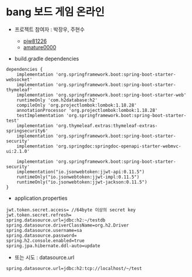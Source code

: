 # bang 보드 게임 온라인

- 프로젝트 참여자 : 박장우, 주현수
  - [pjw81226](https://github.com/pjw81226)
  - [amature0000](https://github.com/amature0000)

- build.gradle dependencies
```
dependencies {
	implementation 'org.springframework.boot:spring-boot-starter-websocket'
	implementation 'org.springframework.boot:spring-boot-starter-thymeleaf'
	implementation 'org.springframework.boot:spring-boot-starter-web'
	runtimeOnly 'com.h2database:h2'
	compileOnly 'org.projectlombok:lombok:1.18.28'
	annotationProcessor 'org.projectlombok:lombok:1.18.28'
	testImplementation 'org.springframework.boot:spring-boot-starter-test'
	implementation 'org.thymeleaf.extras:thymeleaf-extras-springsecurity6'
	implementation 'org.springframework.boot:spring-boot-starter-security'
	implementation 'org.springdoc:springdoc-openapi-starter-webmvc-ui:2.1.0'

	implementation 'org.springframework.boot:spring-boot-starter-security'
	implementation("io.jsonwebtoken:jjwt-api:0.11.5")
	runtimeOnly("io.jsonwebtoken:jjwt-impl:0.11.5")
	runtimeOnly("io.jsonwebtoken:jjwt-jackson:0.11.5")
}
```

- application.properties
```
jwt.token.secret.access= //64byte 이상의 secret key
jwt.token.secret.refresh=
spring.datasource.url=jdbc:h2:~/testdb
spring.datasource.driverClassName=org.h2.Driver
spring.datasource.username=sa
spring.datasource.password=
spring.h2.console.enabled=true
spring.jpa.hibernate.ddl-auto=update
```
- 또는 시도 : datasource.url
```
spring.datasource.url=jdbc:h2:tcp://localhost/~/test
```
